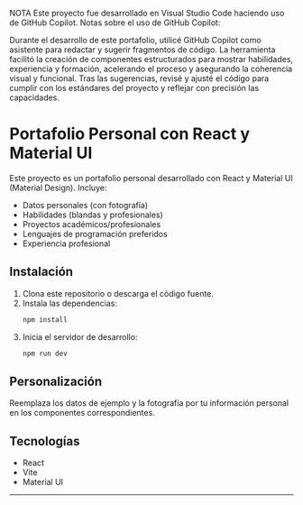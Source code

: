 NOTA
Este proyecto fue desarrollado en Visual Studio Code haciendo uso de GitHub Copilot.
Notas sobre el uso de GitHub Copilot:

Durante el desarrollo de este portafolio, utilicé GitHub Copilot como asistente para redactar y sugerir fragmentos de código. La herramienta facilitó la creación de componentes estructurados para mostrar habilidades, experiencia y formación, acelerando el proceso y asegurando la coherencia visual y funcional. Tras las sugerencias, revisé y ajusté el código para cumplir con los estándares del proyecto y reflejar con precisión las capacidades.

# Portafolio Personal con React y Material UI

Este proyecto es un portafolio personal desarrollado con React y Material UI (Material Design). Incluye:

- Datos personales (con fotografía)
- Habilidades (blandas y profesionales)
- Proyectos académicos/profesionales
- Lenguajes de programación preferidos
- Experiencia profesional

## Instalación

1. Clona este repositorio o descarga el código fuente.
2. Instala las dependencias:
   ```sh
   npm install
   ```
3. Inicia el servidor de desarrollo:
   ```sh
   npm run dev
   ```

## Personalización

Reemplaza los datos de ejemplo y la fotografía por tu información personal en los componentes correspondientes.

## Tecnologías
- React
- Vite
- Material UI

---
